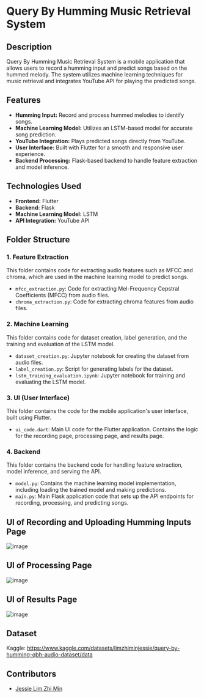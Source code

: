 # Query By Humming Music Retrieval System

## Description

Query By Humming Music Retrieval System is a mobile application that allows users to record a humming input and predict songs based on the hummed melody. The system utilizes machine learning techniques for music retrieval and integrates YouTube API for playing the predicted songs.

## Features

- **Humming Input:** Record and process hummed melodies to identify songs.
- **Machine Learning Model:** Utilizes an LSTM-based model for accurate song prediction.
- **YouTube Integration:** Plays predicted songs directly from YouTube.
- **User Interface:** Built with Flutter for a smooth and responsive user experience.
- **Backend Processing:** Flask-based backend to handle feature extraction and model inference.

## Technologies Used

- **Frontend:** Flutter
- **Backend:** Flask
- **Machine Learning Model:** LSTM
- **API Integration:** YouTube API

## Folder Structure

### 1. Feature Extraction

This folder contains code for extracting audio features such as MFCC and chroma, which are used in the machine learning model to predict songs.

- `mfcc_extraction.py`: Code for extracting Mel-Frequency Cepstral Coefficients (MFCC) from audio files.
- `chroma_extraction.py`: Code for extracting chroma features from audio files.

### 2. Machine Learning

This folder contains code for dataset creation, label generation, and the training and evaluation of the LSTM model.

- `dataset_creation.py`: Jupyter notebook for creating the dataset from audio files.
- `label_creation.py`: Script for generating labels for the dataset.
- `lstm_training_evaluation.ipynb`: Jupyter notebook for training and evaluating the LSTM model.

### 3. UI (User Interface)

This folder contains the code for the mobile application's user interface, built using Flutter.

- `ui_code.dart`: Main UI code for the Flutter application. Contains the logic for the recording page, processing page, and results page.

### 4. Backend

This folder contains the backend code for handling feature extraction, model inference, and serving the API.

- `model.py`: Contains the machine learning model implementation, including loading the trained model and making predictions.
- `main.py`: Main Flask application code that sets up the API endpoints for recording, processing, and predicting songs.

## UI of Recording and Uploading Humming Inputs Page
![image](https://github.com/user-attachments/assets/768e6437-249a-40ae-81ff-c0cbfcae83c3)

## UI of Processing Page
![image](https://github.com/user-attachments/assets/a1aab353-f334-434b-bf96-9e39b69721ee)

## UI of Results Page
![image](https://github.com/user-attachments/assets/0df2fb06-9b07-45f1-b4fd-81363cfeb26a)

## Dataset
Kaggle: https://www.kaggle.com/datasets/limzhiminjessie/query-by-humming-qbh-audio-dataset/data

## Contributors
- [Jessie Lim Zhi Min](https://github.com/jessielimzhimin)
